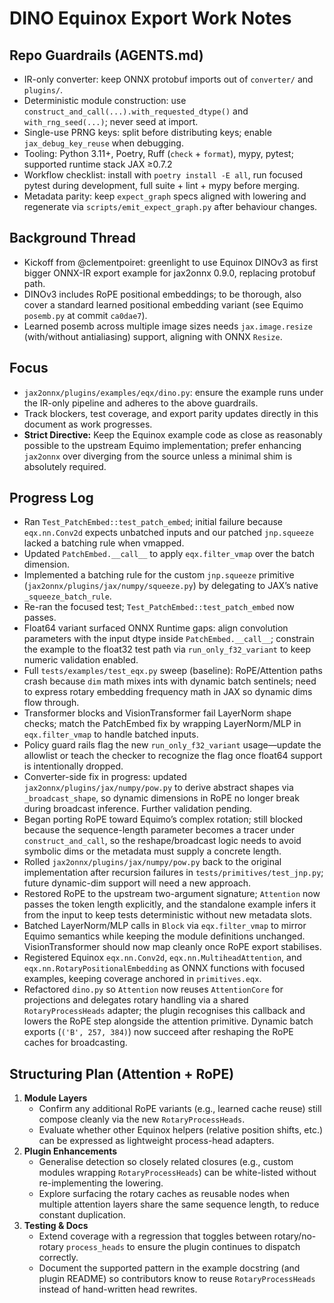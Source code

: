 # DINO Equinox Export Work Notes

## Repo Guardrails (AGENTS.md)
- IR-only converter: keep ONNX protobuf imports out of `converter/` and `plugins/`.
- Deterministic module construction: use `construct_and_call(...).with_requested_dtype()` and `with_rng_seed(...)`; never seed at import.
- Single-use PRNG keys: split before distributing keys; enable `jax_debug_key_reuse` when debugging.
- Tooling: Python 3.11+, Poetry, Ruff (`check` + `format`), mypy, pytest; supported runtime stack JAX ≥0.7.2
- Workflow checklist: install with `poetry install -E all`, run focused pytest during development, full suite + lint + mypy before merging.
- Metadata parity: keep `expect_graph` specs aligned with lowering and regenerate via `scripts/emit_expect_graph.py` after behaviour changes.

## Background Thread
- Kickoff from @clementpoiret: greenlight to use Equinox DINOv3 as first bigger ONNX-IR export example for jax2onnx 0.9.0, replacing protobuf path.
- DINOv3 includes RoPE positional embeddings; to be thorough, also cover a standard learned positional embedding variant (see Equimo `posemb.py` at commit `ca0dae7`).
- Learned posemb across multiple image sizes needs `jax.image.resize` (with/without antialiasing) support, aligning with ONNX `Resize`.

## Focus
- `jax2onnx/plugins/examples/eqx/dino.py`: ensure the example runs under the IR-only pipeline and adheres to the above guardrails.
- Track blockers, test coverage, and export parity updates directly in this document as work progresses.
- **Strict Directive:** Keep the Equinox example code as close as reasonably possible to the upstream Equimo implementation; prefer enhancing `jax2onnx` over diverging from the source unless a minimal shim is absolutely required.

## Progress Log
- Ran `Test_PatchEmbed::test_patch_embed`; initial failure because `eqx.nn.Conv2d` expects unbatched inputs and our patched `jnp.squeeze` lacked a batching rule when vmapped.
- Updated `PatchEmbed.__call__` to apply `eqx.filter_vmap` over the batch dimension.
- Implemented a batching rule for the custom `jnp.squeeze` primitive (`jax2onnx/plugins/jax/numpy/squeeze.py`) by delegating to JAX’s native `_squeeze_batch_rule`.
- Re-ran the focused test; `Test_PatchEmbed::test_patch_embed` now passes.
- Float64 variant surfaced ONNX Runtime gaps: align convolution parameters with the input dtype inside `PatchEmbed.__call__`; constrain the example to the float32 test path via `run_only_f32_variant` to keep numeric validation enabled.
- Full `tests/examples/test_eqx.py` sweep (baseline): RoPE/Attention paths crash because `dim` math mixes ints with dynamic batch sentinels; need to express rotary embedding frequency math in JAX so dynamic dims flow through.
- Transformer blocks and VisionTransformer fail LayerNorm shape checks; match the PatchEmbed fix by wrapping LayerNorm/MLP in `eqx.filter_vmap` to handle batched inputs.
- Policy guard rails flag the new `run_only_f32_variant` usage—update the allowlist or teach the checker to recognize the flag once float64 support is intentionally dropped.
- Converter-side fix in progress: updated `jax2onnx/plugins/jax/numpy/pow.py` to derive abstract shapes via `_broadcast_shape`, so dynamic dimensions in RoPE no longer break during broadcast inference. Further validation pending.
- Began porting RoPE toward Equimo’s complex rotation; still blocked because the sequence-length parameter becomes a tracer under `construct_and_call`, so the reshape/broadcast logic needs to avoid symbolic dims or the metadata must supply a concrete length.
- Rolled `jax2onnx/plugins/jax/numpy/pow.py` back to the original implementation after recursion failures in `tests/primitives/test_jnp.py`; future dynamic-dim support will need a new approach.
- Restored RoPE to the upstream two-argument signature; `Attention` now passes the token length explicitly, and the standalone example infers it from the input to keep tests deterministic without new metadata slots.
- Batched LayerNorm/MLP calls in `Block` via `eqx.filter_vmap` to mirror Equimo semantics while keeping the module definitions unchanged. VisionTransformer should now map cleanly once RoPE export stabilises.
- Registered Equinox `eqx.nn.Conv2d`, `eqx.nn.MultiheadAttention`, and `eqx.nn.RotaryPositionalEmbedding` as ONNX functions with focused examples, keeping coverage anchored in `primitives.eqx`.
- Refactored `dino.py` so `Attention` now reuses `AttentionCore` for projections and delegates rotary handling via a shared `RotaryProcessHeads` adapter; the plugin recognises this callback and lowers the RoPE step alongside the attention primitive. Dynamic batch exports (`('B', 257, 384)`) now succeed after reshaping the RoPE caches for broadcasting.

## Structuring Plan (Attention + RoPE)
1. **Module Layers**
   - Confirm any additional RoPE variants (e.g., learned cache reuse) still compose cleanly via the new `RotaryProcessHeads`.
   - Evaluate whether other Equinox helpers (relative position shifts, etc.) can be expressed as lightweight process-head adapters.
2. **Plugin Enhancements**
   - Generalise detection so closely related closures (e.g., custom modules wrapping `RotaryProcessHeads`) can be white-listed without re-implementing the lowering.
   - Explore surfacing the rotary caches as reusable nodes when multiple attention layers share the same sequence length, to reduce constant duplication.
3. **Testing & Docs**
   - Extend coverage with a regression that toggles between rotary/no-rotary `process_heads` to ensure the plugin continues to dispatch correctly.
   - Document the supported pattern in the example docstring (and plugin README) so contributors know to reuse `RotaryProcessHeads` instead of hand-written head rewrites.
